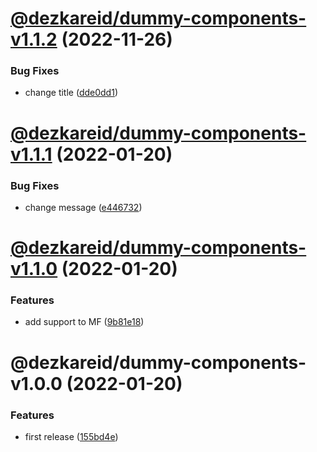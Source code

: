 # [@dezkareid/dummy-components-v1.1.2](https://github.com/dezkareid/dummy-utils/compare/dummy-components-1.1.1...dummy-components-1.1.2) (2022-11-26)


### Bug Fixes

* change title ([dde0dd1](https://github.com/dezkareid/dummy-utils/commit/dde0dd1e4bb8426be2a1d590c4450a5bc3fd5e12))

# [@dezkareid/dummy-components-v1.1.1](https://github.com/dezkareid/dummy-utils/compare/dummy-components-1.1.0...dummy-components-1.1.1) (2022-01-20)


### Bug Fixes

* change message ([e446732](https://github.com/dezkareid/dummy-utils/commit/e446732f087e27f58ed673c05b136c9ebb560dbc))

# [@dezkareid/dummy-components-v1.1.0](https://github.com/dezkareid/dummy-utils/compare/dummy-components-1.0.0...dummy-components-1.1.0) (2022-01-20)


### Features

* add support to MF ([9b81e18](https://github.com/dezkareid/dummy-utils/commit/9b81e187ae6805d2bd6fb98e63a05e03975fb278))

# @dezkareid/dummy-components-v1.0.0 (2022-01-20)


### Features

* first release ([155bd4e](https://github.com/dezkareid/dummy-utils/commit/155bd4eda9627ccf145bf81adeb5a269ba288fdf))

